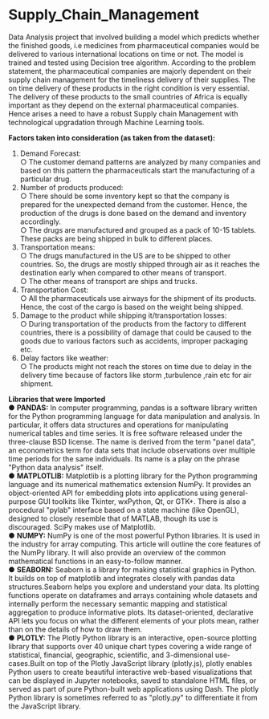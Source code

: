 # Supply_Chain_Management
Data Analysis project that involved building a model which predicts whether the finished goods, i.e medicines from pharmaceutical companies would be delivered to various international locations on time or not. The model is trained and tested using Decision tree algorithm. According to the problem statement, the pharmaceutical companies are majorly dependent on their supply chain management for the timeliness delivery of their supplies. The on time delivery of these products in the right condition is very essential. The delivery of these products to the small countries of Africa is equally important as they depend on the external pharmaceutical companies. Hence arises a need to have a robust Supply chain Management with technological upgradation through Machine Learning tools. 


**Factors taken into consideration (as taken from the dataset):**
1. Demand Forecast:<br />
○ The customer demand patterns are analyzed by many companies and based on this pattern the pharmaceuticals start the manufacturing of a particular drug.
2. Number of products produced:<br />
○ There should be some inventory kept so that the company is prepared for the unexpected demand from the customer. Hence, the production of the drugs is done based on the demand and inventory accordingly.<br />
○ The drugs are manufactured and grouped as a pack of 10-15 tablets. These packs are being shipped in bulk to different places.
3. Transportation means:<br />
○ The drugs manufactured in the US are to be shipped to other countries. So, the drugs are mostly shipped through air as it reaches the destination early when compared to other means of transport.<br />
○ The other means of transport are ships and trucks.
4. Transportation Cost:<br />
○ All the pharmaceuticals use airways for the shipment of its products. Hence, the cost of the cargo is based on the weight being shipped.
5. Damage to the product while shipping it/transportation losses: <br />
○ During transportation of the products from the factory to different countries, there is a possibility of damage that could be caused to the goods due to various factors such as accidents, improper packaging etc.
6. Delay factors like weather:<br />
○ The products might not reach the stores on time due to delay in the delivery time because of factors like storm ,turbulence ,rain etc for air shipment. 

**Libraries that were Imported**<br />
● **PANDAS:** In computer programming, pandas is a software library written for the Python
programming language for data manipulation and analysis. In particular, it offers data
structures and operations for manipulating numerical tables and time series. It is free
software released under the three-clause BSD license. The name is derived from the term
"panel data", an econometrics term for data sets that include observations over multiple
time periods for the same individuals. Its name is a play on the phrase "Python data
analysis" itself.<br />
● **MATPLOTLIB:** Matplotlib is a plotting library for the Python programming language
and its numerical mathematics extension NumPy. It provides an object-oriented API for
embedding plots into applications using general-purpose GUI toolkits like Tkinter,
wxPython, Qt, or GTK+. There is also a procedural "pylab" interface based on a state
machine (like OpenGL), designed to closely resemble that of MATLAB, though its use is
discouraged. SciPy makes use of Matplotlib.<br />
● **NUMPY:** NumPy is one of the most powerful Python libraries. It is used in the industry
for array computing. This article will outline the core features of the NumPy library. It will
also provide an overview of the common mathematical functions in an easy-to-follow
manner.<br />
● **SEABORN:** Seaborn is a library for making statistical graphics in Python. It builds on top
of matplotlib and integrates closely with pandas data structures.Seaborn helps you explore
and understand your data. Its plotting functions operate on dataframes and arrays
containing whole datasets and internally perform the necessary semantic mapping and
statistical aggregation to produce informative plots. Its dataset-oriented, declarative API
lets you focus on what the different elements of your plots mean, rather than on the details
of how to draw them.<br />
● **PLOTLY:** The Plotly Python library is an interactive, open-source plotting library that
supports over 40 unique chart types covering a wide range of statistical, financial,
geographic, scientific, and 3-dimensional use-cases.Built on top of the Plotly JavaScript
library (plotly.js), plotly enables Python users to create beautiful interactive web-based
visualizations that can be displayed in Jupyter notebooks, saved to standalone HTML files, 
or served as part of pure Python-built web applications using Dash. The plotly Python
library is sometimes referred to as "plotly.py" to differentiate it from the JavaScript library.<br />
